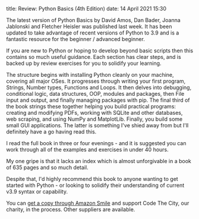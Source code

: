 title: Review: Python Basics (4th Edition)
date: 14 April 2021 15:30

The latest version of Python Basics by David Amos, Dan Bader, Joanna Jablonski and Fletcher Heisler was published last week. It has been updated to take advantage of recent versions of Python to 3.9 and is a fantastic resource for the beginner / advanced beginner. 

If you are new to Python or hoping to develop beyond basic scripts then this contains so much useful guidance. Each section has clear steps, and is backed up by review exercises for you to solidify your learning. 

The structure begins with installing Python cleanly on your machine, covering all major OSes. It progresses through writing your first program, Strings, Number types, Functions and Loops. It then delves into debugging, conditional logic, data structures, OOP, modules and packages, then File input and output, and finally managing packages with pip. The final third of the book strings these together helping you build practical programs: creating and modifying PDFs, working with SQLite and other databases, web scraping, and using NumPy and MatplotLib. Finally, you build some small GUI applications. The latter is something I've shied away from but I'll definitely have a go having read this. 

I read the full book in three or four evenings - and it is suggested you can work through all of the examples and exercises in under 40 hours. 

My one gripe is that it lacks an index which is almost unforgivable in a book of 635 pages and so much detail. 

Despite that, I'd highly recommend this book to anyone wanting to get started with Python - or looking to solidify their understanding of current v3.9 syntax or capability. 

You can [get a copy through Amazon Smile](https://smile.amazon.co.uk/dp/1775093328/ref=cm_sw_em_r_mt_dp_CMT0RXXRAQNS7GK8YZT9) and support Code The City, our charity, in the process. Other suppliers are available. 
